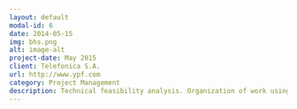 ```yaml
---
layout: default
modal-id: 6
date: 2014-05-15
img: bhs.png
alt: image-alt
project-date: May 2015
client: Telefonica S.A.
url: http://www.ypf.com
category: Project Management
description: Technical feasibility analysis. Organization of work using Gantt Diagram. Production rate estimation for resource planning. Negotiation with local and international suppliers.
---
```

